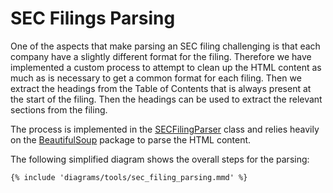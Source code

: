 # SEC Filings Parsing

One of the aspects that make parsing an SEC filing challenging is that each company have
a slightly different format for the filing. Therefore we have implemented a custom
process to attempt to clean up the HTML content as much as is necessary to get a common
format for each filing. Then we extract the headings from the Table of Contents that is always present at the
start of the filing.
Then the headings can be used to extract the relevant sections from the filing.

The process is implemented in the [SECFilingParser](https://github.com/ivarurdalen/finmas/blob/main/finmas/data/sec/sec_parser.py) class and relies heavily
on the [BeautifulSoup](https://www.crummy.com/software/BeautifulSoup/) package to parse the HTML content.

The following simplified diagram shows the overall steps for the parsing:

```mermaid
{% include 'diagrams/tools/sec_filing_parsing.mmd' %}
```
